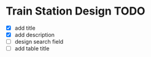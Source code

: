 # Train Station Design TODO
- [x] add title
- [x] add description
- [ ] design search field
- [ ] add table title
